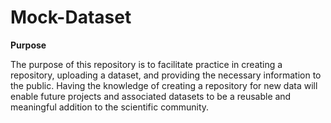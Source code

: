 # Mock-Dataset

**Purpose**

The purpose of this repository is to facilitate practice in creating a repository, uploading a dataset, and providing the necessary information to the public. Having the knowledge of creating a repository for new data will enable future projects and associated datasets to be a reusable and meaningful addition to the scientific community. 
